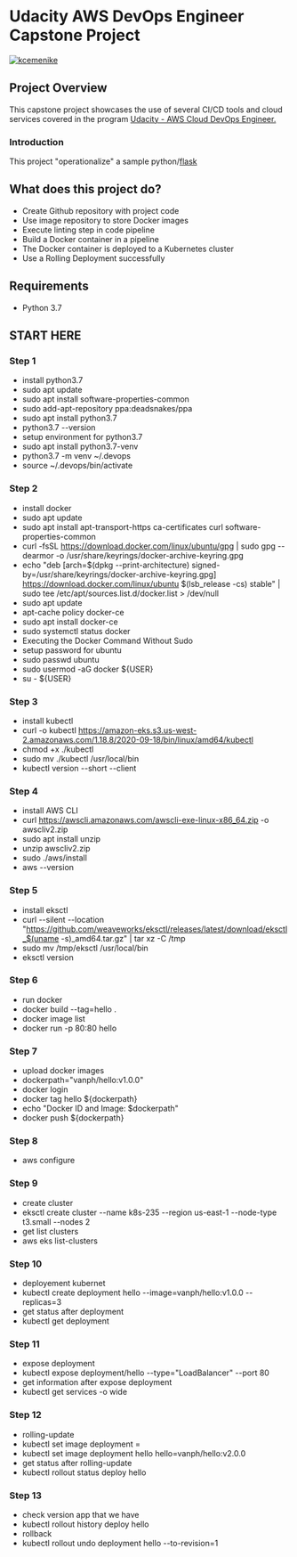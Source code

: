 # Udacity AWS DevOps Engineer Capstone Project

[![kcemenike](https://circleci.com/gh/kcemenike/operationalize-ml.svg?style=svg)](https://app.circleci.com/pipelines/github/vanph18/udacity_capstone)

## Project Overview

This capstone project showcases the use of several CI/CD tools and cloud services covered in the program [Udacity - AWS Cloud DevOps Engineer.](https://www.udacity.com/course/cloud-dev-ops-nanodegree--nd9991)

### Introduction

This project "operationalize" a sample python/[flask](https://flask.palletsprojects.com/)

## What does this project do?

- Create Github repository with project code
- Use image repository to store Docker images
- Execute linting step in code pipeline
- Build a Docker container in a pipeline
- The Docker container is deployed to a Kubernetes cluster
- Use a Rolling Deployment successfully

## Requirements
 - Python 3.7

## START HERE

### Step 1
- install python3.7
- sudo apt update
- sudo apt install software-properties-common
- sudo add-apt-repository ppa:deadsnakes/ppa
- sudo apt install python3.7
- python3.7 --version
- setup environment for python3.7
- sudo apt install python3.7-venv  
- python3.7 -m venv ~/.devops
- source ~/.devops/bin/activate

### Step 2
- install docker
- sudo apt update
- sudo apt install apt-transport-https ca-certificates curl software-properties-common
- curl -fsSL https://download.docker.com/linux/ubuntu/gpg | sudo gpg --dearmor -o /usr/share/keyrings/docker-archive-keyring.gpg
- echo "deb [arch=$(dpkg --print-architecture) signed-by=/usr/share/keyrings/docker-archive-keyring.gpg] https://download.docker.com/linux/ubuntu $(lsb_release -cs) stable" | sudo tee /etc/apt/sources.list.d/docker.list > /dev/null
- sudo apt update
- apt-cache policy docker-ce
- sudo apt install docker-ce
- sudo systemctl status docker
- Executing the Docker Command Without Sudo
- setup password for ubuntu
- sudo passwd ubuntu
- sudo usermod -aG docker ${USER}
- su - ${USER}

### Step 3
- install kubectl
- curl -o kubectl https://amazon-eks.s3.us-west-2.amazonaws.com/1.18.8/2020-09-18/bin/linux/amd64/kubectl
- chmod +x ./kubectl
- sudo mv ./kubectl /usr/local/bin
- kubectl version --short --client

### Step 4
- install AWS CLI
- curl https://awscli.amazonaws.com/awscli-exe-linux-x86_64.zip -o awscliv2.zip 
- sudo apt install unzip	
- unzip awscliv2.zip
- sudo ./aws/install
- aws --version

### Step 5
- install eksctl
- curl --silent --location "https://github.com/weaveworks/eksctl/releases/latest/download/eksctl_$(uname -s)_amd64.tar.gz" | tar xz -C /tmp
- sudo mv /tmp/eksctl /usr/local/bin
- eksctl version 

### Step 6
- run docker
- docker build --tag=hello .
- docker image list
- docker run -p 80:80 hello 

### Step 7
- upload docker images
- dockerpath="vanph/hello:v1.0.0"
- docker login
- docker tag hello ${dockerpath}
- echo "Docker ID and Image: $dockerpath"
- docker push ${dockerpath}

### Step 8
 - aws configure

### Step 9
- create cluster
- eksctl create cluster --name k8s-235 --region us-east-1 --node-type t3.small --nodes 2
- get list clusters
- aws eks list-clusters

### Step 10
- deployement kubernet
- kubectl create deployment hello --image=vanph/hello:v1.0.0 --replicas=3
- get status after deployment
- kubectl get deployment

### Step 11
- expose deployment
- kubectl expose deployment/hello --type="LoadBalancer" --port 80
- get information after expose deployment
- kubectl get services -o wide

### Step 12
- rolling-update
- kubectl set image deployment <deployment-name> <container-name>=<new-image>
- kubectl set image deployment hello hello=vanph/hello:v2.0.0
- get status after rolling-update
- kubectl rollout status deploy hello    

### Step 13
- check version app that we have
- kubectl rollout history deploy hello
- rollback
- kubectl rollout undo deployment hello --to-revision=1
